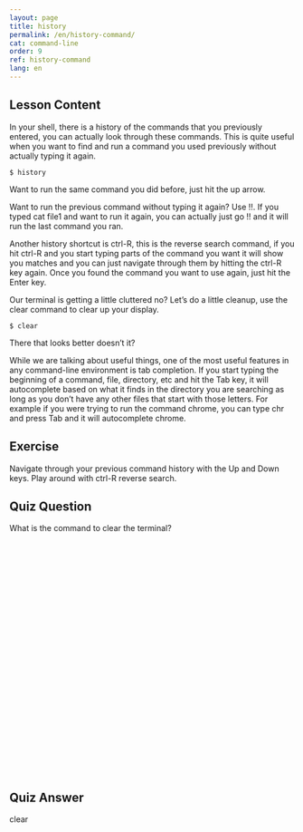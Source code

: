 ```yaml
---
layout: page
title: history
permalink: /en/history-command/
cat: command-line
order: 9
ref: history-command
lang: en
---
```


## Lesson Content

In your shell, there is a history of the commands that you previously entered, you can actually look through these commands. This is quite useful when you want to find and run a command you used previously without actually typing it again.

```$ history```

Want to run the same command you did before, just hit the up arrow. 

Want to run the previous command without typing it again? Use !!. If you typed cat file1 and want to run it again, you can actually just go !! and it will run the last command you ran. 

Another history shortcut is ctrl-R, this is the reverse search command, if you hit ctrl-R and you start typing parts of the command you want it will show you matches and you can just navigate through them by hitting the ctrl-R key again. Once you found the command you want to use again, just hit the Enter key.

Our terminal is getting a little cluttered no? Let’s do a little cleanup, use the clear command to clear up your display.

```$ clear```

There that looks better doesn’t it? 

While we are talking about useful things, one of the most useful features in any command-line environment is tab completion. If you start typing the beginning of a command, file, directory, etc and hit the Tab key, it will autocomplete based on what it finds in the directory you are searching as long as you don’t have any other files that start with those letters. For example if you were trying to run the command chrome, you can type chr and press Tab and it will autocomplete chrome.

## Exercise

Navigate through your previous command history with the Up and Down keys. Play around with ctrl-R reverse search. 

## Quiz Question

What is the command to clear the terminal? 
<br /><br /><br /><br /><br /><br /><br /><br /><br /><br /><br /><br /><br /><br /><br /><br /><br /><br /><br /><br /><br /><br /><br /><br /><br /><br />
## Quiz Answer

clear
